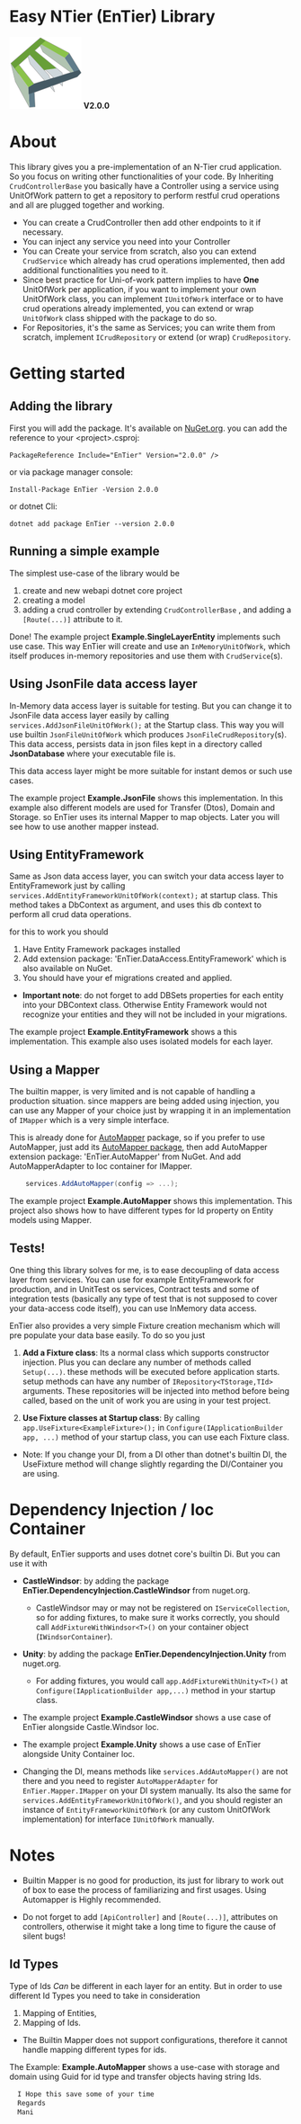 Easy NTier (EnTier) Library
===========================


![EnTier](graphics/EnTier.png) __V2.0.0__

About
=====

This library gives you a pre-implementation of  an N-Tier crud application. So you 
focus on writing other functionalities of your code. By Inheriting ```CrudControllerBase``` 
you basically have a Controller using a service using UnitOfWork pattern to get a 
repository to perform restful crud operations and all are plugged together and working.

 * You can create a CrudController then add other endpoints to it if necessary.
 * You can inject any service you need into your Controller
 * You can Create your service from scratch, also you can extend ```CrudService``` 
 which already has crud operations implemented, then add additional functionalities 
 you need to it.
 * Since best practice for Uni-of-work pattern implies to have __One__ UnitOfWork 
 per application, if you want to implement your own UnitOfWork class, you can implement 
 ```IUnitOfWork``` interface or to have crud operations already implemented, you can extend 
 or wrap ```UnitOfWork``` class shipped with the package to do so.
 * For Repositories, it's the same as Services; you can write them from scratch, implement 
 ```ICrudRepository``` or extend (or wrap) ```CrudRepository```.
 
 Getting started
 ========
 
 Adding the library
 ----------
 First you will add the package. It's available on 
 [NuGet.org](https://www.nuget.org/packages/EnTier/). you can add the reference
  to your &lt;project&gt;.csproj:
  
```
PackageReference Include="EnTier" Version="2.0.0" />
```
or via package manager console:

```
Install-Package EnTier -Version 2.0.0
```

or dotnet Cli:
```
dotnet add package EnTier --version 2.0.0
```

Running a simple example
------
 
The simplest use-case of the library would be 
 1) create and new webapi dotnet core project 
 2) creating a model
 3) adding a crud controller by extending ```CrudControllerBase``` , and adding a ```[Route(...)]``` 
attribute to it.
 
 Done!
 The example project __Example.SingleLayerEntity__ implements such use case. This way 
 EnTier will create and use an ```InMemoryUnitOfWork```, which itself produces in-memory 
 repositories and use them with ```CrudService```(s).
 
 Using JsonFile data access layer
 -------
 
 In-Memory data access layer is suitable for testing. But you can change it to JsonFile 
 data access layer easily by calling ```services.AddJsonFileUnitOfWork();``` at the 
 Startup class. This way you will use builtin ```JsonFileUnitOfWork``` which produces 
 ```JsonFileCrudRepository```(s). This data access, persists data in json files kept 
 in a directory called __JsonDatabase__ where your executable file is.
 
 This data access layer might be more suitable for instant demos or such use cases.
 
 The example project __Example.JsonFile__ shows this implementation. In this example 
 also different models are used for Transfer (Dtos), Domain and Storage. so EnTier 
 uses its internal Mapper to map objects. Later you will see how to use another 
 mapper instead. 
 
 Using EntityFramework
 ----------    
 
 Same as Json data access layer, you can switch your data access layer to EntityFramework 
 just by calling  ```services.AddEntityFrameworkUnitOfWork(context);``` at 
 startup class. This method takes a DbContext as argument, and uses this db context to 
 perform all crud data operations.
 
 for this to work you should 
  1) Have Entity Framework packages installed 
  2) Add extension package: 'EnTier.DataAccess.EntityFramework' which is also available on NuGet.
  3) You should have your ef migrations created and applied. 
  
   * __Important note__: do not forget to add DBSets<Entity> properties for each entity  
    into your DBContext class. Otherwise Entity Framework would not recognize your entities
    and they will not be included in your migrations.
    
 The example project __Example.EntityFramework__ shows a this implementation. This example also 
 uses isolated models for each layer.
  

Using a Mapper
----------

The builtin mapper, is very limited and is not capable of handling a production situation. 
since mappers are being added using injection, you can use any Mapper of your choice 
just by wrapping it in an implementation of ```IMapper``` which is a very simple interface.

This is already done for [AutoMapper](https://github.com/AutoMapper/AutoMapper) package, so 
if you prefer to use AutoMapper, just add its [AutoMapper package](https://www.nuget.org/packages/AutoMapper/),
then add AutoMapper extension package: 'EnTier.AutoMapper' from NuGet. And add AutoMapperAdapter 
to Ioc container for IMapper. 

```c#
    services.AddAutoMapper(config => ...);
``` 
 
 The example project __Example.AutoMapper__ shows this implementation. This project also shows
  how to have different types for Id property on Entity models using Mapper. 

Tests!
------

One thing this library solves for me, is to ease decoupling of data access layer from services. 
You can use for example EntityFramework for production, and in UnitTest os services, Contract tests 
and some of integration tests (basically any type of test that is not supposed to cover your data-access 
code itself), you can use InMemory data access. 

EnTier also provides a very simple Fixture creation mechanism which will pre populate your data base
 easily. To do so you just 
 
 1) __Add a Fixture class__: 
     Its a normal class which supports constructor injection. Plus you can declare any number of 
     methods called ```Setup(...)```. these methods will be executed before application starts. 
     setup methods can have any number of ```IRepository<TStorage,TId>``` arguments. These repositories 
     will be injected into method before being called, based on the unit of work you are using in your 
     test project. 
     
 2) __Use Fixture classes at Startup class__: 
     By calling ```app.UseFixture<ExampleFixture>();``` in ```Configure(IApplicationBuilder app, ...)``` method 
     of your startup class, you can use each Fixture class.
     
        
 * Note: If you change your DI, from a DI other than dotnet's builtin DI, the UseFixture method 
 will change slightly regarding the DI/Container you are using. 

Dependency Injection / Ioc Container
================

By default, EnTier supports and uses dotnet core's builtin Di. But you can use it with 

 * __CastleWindsor__: by adding the package __EnTier.DependencyInjection.CastleWindsor__ from 
nuget.org. 
     * CastleWindsor may or may not be registered on ```IServiceCollection```, so for adding 
     fixtures, to make sure it works correctly, you should call ```AddFixtureWithWindsor<T>()``` 
      on your container object (```IWindsorContainer```).
 * __Unity__: by adding the package __EnTier.DependencyInjection.Unity__ from nuget.org. 
     * For adding fixtures, you would call ```app.AddFixtureWithUnity<T>()``` at 
     ```Configure(IApplicationBuilder app,...)``` method in your startup class. 

 * The example project __Example.CastleWindsor__ shows a use case of EnTier alongside Castle.Windsor Ioc.
 
 * The example project __Example.Unity__ shows a use case of EnTier alongside Unity Container Ioc.
 
 * Changing the DI, means methods like ```services.AddAutoMapper()``` are not there and you need to register 
```AutoMapperAdapter``` for ```EnTier.Mapper.IMapper``` on your DI system manually. Its also 
the same for ```services.AddEntityFrameworkUnitOfWork()```, and you should register an instance
 of ```EntityFrameworkUnitOfWork``` (or any custom UnitOfWork implementation) for interface ```IUnitOfWork``` manually.

Notes
=========

 * Builtin Mapper is no good for production, 
 its just for library to work out of box to ease the 
 process of familiarizing and first usages. Using 
 Automapper is Highly recommended.  
 
 * Do not forget to add ```[ApiController]``` and ```[Route(...)]```,
  attributes on controllers, otherwise it might take a long time to figure the cause of 
  silent bugs!
  
 Id Types
 ------
 
 Type of Ids _Can_ be different in each layer for an entity. But 
 in order to use different Id Types you need to take in
  consideration 
  1) Mapping of Entities,
  2) Mapping of Ids.
  * The Builtin Mapper does not support configurations, therefore it
   cannot handle mapping different types for ids.
   
  The Example: __Example.AutoMapper__ shows a use-case with storage and domain 
  using Guid for id type and transfer objects having string Ids.
  
  
  
  
```text
  I Hope this save some of your time
  Regards
  Mani
```
